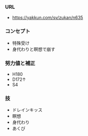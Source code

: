 ### URL

- https://yakkun.com/sv/zukan/n635

### コンセプト

- 特殊受け
- 身代わりと瞑想で崩す

### 努力値と補正

- H180
- D172↑
- S4

### 技

- ドレインキッス
- 瞑想
- 身代わり
- あくび
